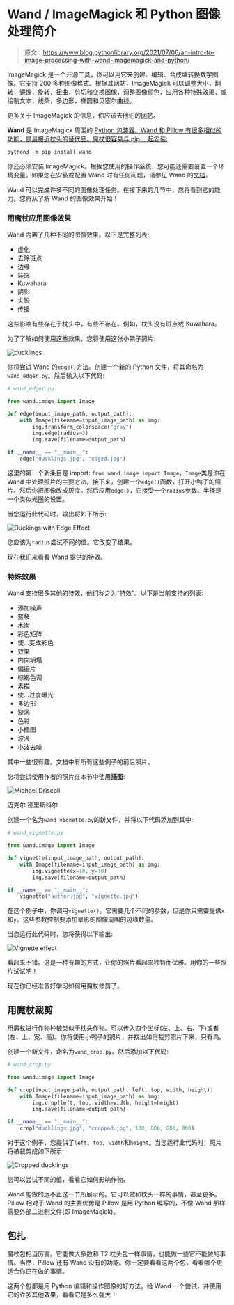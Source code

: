# Wand / ImageMagick 和 Python 图像处理简介

> 原文：<https://www.blog.pythonlibrary.org/2021/07/06/an-intro-to-image-processing-with-wand-imagemagick-and-python/>

ImageMagick 是一个开源工具，你可以用它来创建、编辑、合成或转换数字图像。它支持 200 多种图像格式。根据其网站，ImageMagick 可以调整大小，翻转，镜像，旋转，扭曲，剪切和变换图像，调整图像颜色，应用各种特殊效果，或绘制文本，线条，多边形，椭圆和贝塞尔曲线。

更多关于 ImageMagick 的信息，你应该去他们的[网站](https://imagemagick.org/index.php)。

**Wand** 是 ImageMagick 周围的 [Python 包装器。Wand 和 Pillow 有很多相似的功能，是最接近枕头的替代品。魔杖很容易与 pip 一起安装:](https://docs.wand-py.org)

```py
python3 -m pip install wand
```

你还必须安装 ImageMagick。根据您使用的操作系统，您可能还需要设置一个环境变量。如果您在安装或配置 Wand 时有任何问题，请参见 Wand 的[文档](https://docs.wand-py.org)。

Wand 可以完成许多不同的图像处理任务。在接下来的几节中，您将看到它的能力。您将从了解 Wand 的图像效果开始！

### 用魔杖应用图像效果

Wand 内置了几种不同的图像效果。以下是完整列表:

*   虚化
*   去除斑点
*   边缘
*   装饰
*   Kuwahara
*   阴影
*   尖锐
*   传播

这些影响有些存在于枕头中，有些不存在。例如，枕头没有斑点或 Kuwahara。

为了了解如何使用这些效果，您将使用这张小鸭子照片:

![ducklings](img/07eaa0f906e30c3038160054d11a4b81.png)

你将尝试 Wand 的`edge()`方法。创建一个新的 Python 文件，将其命名为`wand_edger.py`。然后输入以下代码:

```py
# wand_edger.py

from wand.image import Image

def edge(input_image_path, output_path):
    with Image(filename=input_image_path) as img:
        img.transform_colorspace("gray")
        img.edge(radius=3)
        img.save(filename=output_path)

if __name__ == "__main__":
    edge("ducklings.jpg", "edged.jpg")
```

这里的第一个新条目是 import: `from wand.image import Image`。`Image`类是你在 Wand 中处理照片的主要方法。接下来，创建一个`edge()`函数，打开小鸭子的照片。然后你把图像改成灰度。然后应用`edge()`，它接受一个`radius`参数。半径是一个类似光圈的设置。

当您运行此代码时，输出将如下所示:

![Duckings with Edge Effect](img/5e23159e5699f7ab48be3f74a4f8710a.png)

您应该为`radius`尝试不同的值。它改变了结果。

现在我们来看看 Wand 提供的特效。

### 特殊效果

Wand 支持很多其他的特效，他们称之为“特效”。以下是当前支持的列表:

*   添加噪声
*   蓝移
*   木炭
*   彩色矩阵
*   使…变成彩色
*   效果
*   内向坍塌
*   偏振片
*   棕褐色调
*   素描
*   使…过度曝光
*   多边形
*   漩涡
*   色彩
*   小插图
*   波浪
*   小波去噪

其中一些很有趣。文档中有所有这些例子的前后照片。

您将尝试使用作者的照片在本节中使用**插图**:

![Michael Driscoll](img/77c61220501c56d449359740c5daaa53.png)

迈克尔·德里斯科尔

创建一个名为`wand_vignette.py`的新文件，并将以下代码添加到其中:

```py
# wand_vignette.py

from wand.image import Image

def vignette(input_image_path, output_path):
    with Image(filename=input_image_path) as img:
        img.vignette(x=10, y=10)
        img.save(filename=output_path)

if __name__ == "__main__":
    vignette("author.jpg", "vignette.jpg")
```

在这个例子中，你调用`vignette()`。它需要几个不同的参数，但是你只需要提供`x`和`y`。这些参数控制要添加晕影的图像周围的边缘数量。

当您运行此代码时，您将获得以下输出:

![Vignette effect](img/5b7701226c4410ec70516349a4465b61.png)

看起来不错。这是一种有趣的方式，让你的照片看起来独特而优雅。用你的一些照片试试吧！

现在你已经准备好学习如何用魔杖修剪了。

## 用魔杖裁剪

用魔杖进行作物种植类似于枕头作物。可以传入四个坐标(左、上、右、下)或者(左、上、宽、高)。你将使用小鸭子的照片，并找出如何裁剪照片下来，只有鸟。

创建一个新文件，命名为`wand_crop.py`。然后添加以下代码:

```py
# wand_crop.py

from wand.image import Image

def crop(input_image_path, output_path, left, top, width, height):
    with Image(filename=input_image_path) as img:
        img.crop(left, top, width=width, height=height)
        img.save(filename=output_path)

if __name__ == "__main__":
    crop("ducklings.jpg", "cropped.jpg", 100, 800, 800, 800)
```

对于这个例子，您提供了`left`、`top`、`width`和`height`。当您运行此代码时，照片将被裁剪成如下所示:

![Cropped ducklings](img/9584924b8edba1beac0fb1b229d9879b.png)

您可以尝试不同的值，看看它如何影响作物。

Wand 能做的远不止这一节所展示的。它可以做和枕头一样的事情，甚至更多。Pillow 相对于 Wand 的主要优势是 Pillow 是用 Python 编写的，不像 Wand 那样需要外部二进制文件(即 ImageMagick)。

## 包扎

魔杖包相当厉害。它能做大多数和 T2 枕头包一样事情，也能做一些它不能做的事情。当然，Pillow 还有 Wand 没有的功能。你一定要看看这两个包，看看哪个更适合你正在做的事情。

这两个包都是用 Python 编辑和操作图像的好方法。给 Wand 一个尝试，并使用它的许多其他效果，看看它是多么强大！